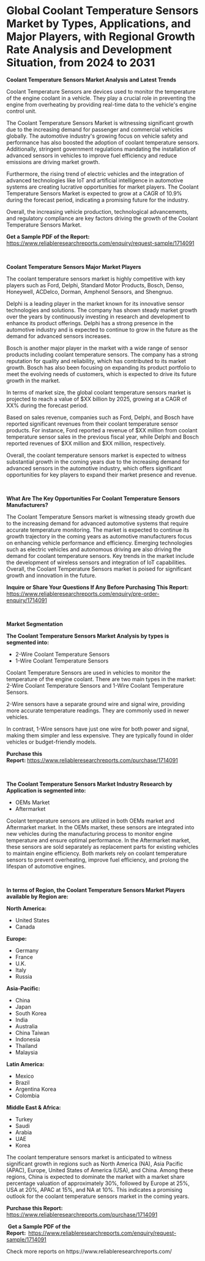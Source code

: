 <p><h1>Global Coolant Temperature Sensors Market by Types, Applications, and Major Players, with Regional Growth Rate Analysis and Development Situation, from 2024 to 2031</h1></p><p><strong>Coolant Temperature Sensors Market Analysis and Latest Trends</strong></p>
<p><p>Coolant Temperature Sensors are devices used to monitor the temperature of the engine coolant in a vehicle. They play a crucial role in preventing the engine from overheating by providing real-time data to the vehicle's engine control unit.</p><p>The Coolant Temperature Sensors Market is witnessing significant growth due to the increasing demand for passenger and commercial vehicles globally. The automotive industry's growing focus on vehicle safety and performance has also boosted the adoption of coolant temperature sensors. Additionally, stringent government regulations mandating the installation of advanced sensors in vehicles to improve fuel efficiency and reduce emissions are driving market growth.</p><p>Furthermore, the rising trend of electric vehicles and the integration of advanced technologies like IoT and artificial intelligence in automotive systems are creating lucrative opportunities for market players. The Coolant Temperature Sensors Market is expected to grow at a CAGR of 10.9% during the forecast period, indicating a promising future for the industry.</p><p>Overall, the increasing vehicle production, technological advancements, and regulatory compliance are key factors driving the growth of the Coolant Temperature Sensors Market.</p></p>
<p><strong>Get a Sample PDF of the Report:&nbsp;</strong> <a href="https://www.reliableresearchreports.com/enquiry/request-sample/1714091">https://www.reliableresearchreports.com/enquiry/request-sample/1714091</a></p>
<p>&nbsp;</p>
<p><strong>Coolant Temperature Sensors Major Market Players</strong></p>
<p><p>The coolant temperature sensors market is highly competitive with key players such as Ford, Delphi, Standard Motor Products, Bosch, Denso, Honeywell, ACDelco, Dorman, Amphenol Sensors, and Shengnuo. </p><p>Delphi is a leading player in the market known for its innovative sensor technologies and solutions. The company has shown steady market growth over the years by continuously investing in research and development to enhance its product offerings. Delphi has a strong presence in the automotive industry and is expected to continue to grow in the future as the demand for advanced sensors increases.</p><p>Bosch is another major player in the market with a wide range of sensor products including coolant temperature sensors. The company has a strong reputation for quality and reliability, which has contributed to its market growth. Bosch has also been focusing on expanding its product portfolio to meet the evolving needs of customers, which is expected to drive its future growth in the market.</p><p>In terms of market size, the global coolant temperature sensors market is projected to reach a value of $XX billion by 2025, growing at a CAGR of XX% during the forecast period. </p><p>Based on sales revenue, companies such as Ford, Delphi, and Bosch have reported significant revenues from their coolant temperature sensor products. For instance, Ford reported a revenue of $XX million from coolant temperature sensor sales in the previous fiscal year, while Delphi and Bosch reported revenues of $XX million and $XX million, respectively. </p><p>Overall, the coolant temperature sensors market is expected to witness substantial growth in the coming years due to the increasing demand for advanced sensors in the automotive industry, which offers significant opportunities for key players to expand their market presence and revenue.</p></p>
<p>&nbsp;</p>
<p><strong>What Are The Key Opportunities For Coolant Temperature Sensors Manufacturers?</strong></p>
<p><p>The Coolant Temperature Sensors market is witnessing steady growth due to the increasing demand for advanced automotive systems that require accurate temperature monitoring. The market is expected to continue its growth trajectory in the coming years as automotive manufacturers focus on enhancing vehicle performance and efficiency. Emerging technologies such as electric vehicles and autonomous driving are also driving the demand for coolant temperature sensors. Key trends in the market include the development of wireless sensors and integration of IoT capabilities. Overall, the Coolant Temperature Sensors market is poised for significant growth and innovation in the future.</p></p>
<p><strong>Inquire or Share Your Questions If Any Before Purchasing This Report:</strong> <a href="https://www.reliableresearchreports.com/enquiry/pre-order-enquiry/1714091">https://www.reliableresearchreports.com/enquiry/pre-order-enquiry/1714091</a></p>
<p>&nbsp;</p>
<p><strong>Market Segmentation</strong></p>
<p><strong>The Coolant Temperature Sensors Market Analysis by types is segmented into:</strong></p>
<p><ul><li>2-Wire Coolant Temperature Sensors</li><li>1-Wire Coolant Temperature Sensors</li></ul></p>
<p><p>Coolant Temperature Sensors are used in vehicles to monitor the temperature of the engine coolant. There are two main types in the market: 2-Wire Coolant Temperature Sensors and 1-Wire Coolant Temperature Sensors. </p><p>2-Wire sensors have a separate ground wire and signal wire, providing more accurate temperature readings. They are commonly used in newer vehicles. </p><p>In contrast, 1-Wire sensors have just one wire for both power and signal, making them simpler and less expensive. They are typically found in older vehicles or budget-friendly models.</p></p>
<p><strong>Purchase this Report:&nbsp;</strong><a href="https://www.reliableresearchreports.com/purchase/1714091">https://www.reliableresearchreports.com/purchase/1714091</a></p>
<p>&nbsp;</p>
<p><strong>The Coolant Temperature Sensors Market Industry Research by Application is segmented into:</strong></p>
<p><ul><li>OEMs Market</li><li>Aftermarket</li></ul></p>
<p><p>Coolant temperature sensors are utilized in both OEMs market and Aftermarket market. In the OEMs market, these sensors are integrated into new vehicles during the manufacturing process to monitor engine temperature and ensure optimal performance. In the Aftermarket market, these sensors are sold separately as replacement parts for existing vehicles to maintain engine efficiency. Both markets rely on coolant temperature sensors to prevent overheating, improve fuel efficiency, and prolong the lifespan of automotive engines.</p></p>
<p>&nbsp;</p>
<p><strong>In terms of Region, the Coolant Temperature Sensors Market Players available by Region are:</strong></p>
<p>
    <p> <strong> North America: </strong>
        <ul>
            <li>United States</li>
            <li>Canada</li>
        </ul>
        </p> 
    <p> <strong> Europe: </strong>
        <ul>
            <li>Germany</li>
            <li>France</li>
            <li>U.K.</li>
            <li>Italy</li>
            <li>Russia</li>
        </ul>
        </p> 
    <p> <strong> Asia-Pacific: </strong>
        <ul>
            <li>China</li>
            <li>Japan</li>
            <li>South Korea</li>
            <li>India</li>
            <li>Australia</li>
            <li>China Taiwan</li>
            <li>Indonesia</li>
            <li>Thailand</li>
            <li>Malaysia</li>
        </ul>
        </p> 
    <p> <strong> Latin America: </strong>
        <ul>
            <li>Mexico</li>
            <li>Brazil</li>
            <li>Argentina Korea</li>
            <li>Colombia</li>
        </ul>
        </p> 
    <p> <strong> Middle East & Africa: </strong>
        <ul>
            <li>Turkey</li>
            <li>Saudi</li>
            <li>Arabia</li>
            <li>UAE</li>
            <li>Korea</li>
        </ul>
    </p>
    </p>
<p><p>The coolant temperature sensors market is anticipated to witness significant growth in regions such as North America (NA), Asia Pacific (APAC), Europe, United States of America (USA), and China. Among these regions, China is expected to dominate the market with a market share percentage valuation of approximately 30%, followed by Europe at 25%, USA at 20%, APAC at 15%, and NA at 10%. This indicates a promising outlook for the coolant temperature sensors market in the coming years.</p></p>
<p><strong>Purchase this Report: </strong><a href="https://www.reliableresearchreports.com/purchase/1714091">https://www.reliableresearchreports.com/purchase/1714091</a></p>
<p>&nbsp;<strong>Get a Sample PDF of the Report:&nbsp;&nbsp;</strong><a href="https://www.reliableresearchreports.com/enquiry/request-sample/1714091">https://www.reliableresearchreports.com/enquiry/request-sample/1714091</a></p>
<p><strong></strong></p>
<p>Check more reports on https://www.reliableresearchreports.com/</p>